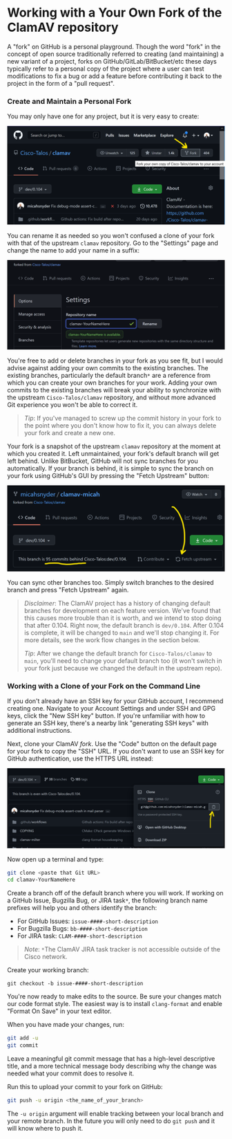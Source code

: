 # Working with a Your Own Fork of the ClamAV repository

A "fork" on GitHub is a personal playground. Though the word "fork" in the concept of open source traditionally referred to creating (and maintaining) a new variant of a project, forks on GitHub/GitLab/BitBucket/etc these days typically refer to a personal copy of the project where a user can test modifications to fix a bug or add a feature before contributing it back to the project in the form of a "pull request".

### Create and Maintain a Personal Fork

You may only have one for any project, but it is very easy to create:

![Create a Fork](../../images/create-a-fork.png)

You can rename it as needed so you won't confused a clone of your fork with that of the upstream `clamav` repository. Go to the "Settings" page and change the name to add your name in a suffix:

![Change Fork Name](../../images/change-fork-name.png)

You're free to add or delete branches in your fork as you see fit, but I would advise against adding your own commits to the existing branches. The existing branches, particularly the default branch`*` are a reference from which you can create your own branches for your work. Adding your own commits to the existing branches will break your ability to synchronize with the upstream `Cisco-Talos/clamav` repository, and without more advanced Git experience you won't be able to correct it.

> _Tip_: If you've managed to screw up the commit history in your fork to the point where you don't know how to fix it, you can always delete your fork and create a new one.

Your fork is a snapshot of the upstream `clamav` repository at the moment at which you created it. Left unmaintained, your fork's default branch will get left behind. Unlike BitBucket, GitHub will not sync branches for you automatically. If your branch is behind, it is simple to sync the branch on your fork using GitHub's GUI by pressing the "Fetch Upstream" button:

![Sync and Merge](../../images/fork-is-behind.png)

You can sync other branches too. Simply switch branches to the desired branch and press "Fetch Upstream" again.

> _Disclaimer_: The ClamAV project has a history of changing default branches for development on each feature version. We've found that this causes more trouble than it is worth, and we intend to stop doing that after 0.104. Right now, the default branch is `dev/0.104`. After 0.104 is complete, it will be changed to `main` and we'll stop changing it. For more details, see the work flow changes in the section below.
>
> _Tip_: After we change the default branch for `Cisco-Talos/clamav` to `main`, you'll need to change your default branch too (it won't switch in your fork just because we changed the default in the upstream repo).

### Working with a Clone of your Fork on the Command Line

If you don't already have an SSH key for your GitHub account, I recommend creating one. Navigate to your Account Settings and under SSH and GPG keys, click the "New SSH key" button. If you're unfamiliar with how to generate an SSH key, there's a nearby link "generating SSH keys" with additional instructions.

Next, clone your ClamAV *fork*. Use the "Code" button on the default page for your fork to copy the "SSH" URL. If you don't want to use an SSH key for GitHub authentication, use the HTTPS URL instead:

![Clone your Fork](../../images/clone-your-fork.png)

Now open up a terminal and type:

```bash
git clone <paste that Git URL>
cd clamav-YourNameHere
```

Create a branch off of the default branch where you will work. If working on a GitHub Issue, Bugzilla Bug, or JIRA task`*`, the following branch name prefixes will help you and others identify the branch:
- For GitHub Issues: `issue-####-short-description`
- For Bugzilla Bugs: `bb-####-short-description`
- For JIRA task: `CLAM-####-short-description`

> _Note_: `*`The ClamAV JIRA task tracker is not accessible outside of the Cisco network.

Create your working branch:
```
git checkout -b issue-####-short-description
```

You're now ready to make edits to the source. Be sure your changes match our code format style. The easiest way is to install `clang-format` and enable "Format On Save" in your text editor.

When you have made your changes, run:
```bash
git add -u
git commit
```

Leave a meaningful git commit message that has a high-level descriptive title, and a more technical message body describing why the change was needed what your commit does to resolve it.

Run this to upload your commit to your fork on GitHub:
```bash
git push -u origin <the_name_of_your_branch>
```

The `-u origin` argument will enable tracking between your local branch and your remote branch. In the future you will only need to do `git push` and it will know where to push it.
